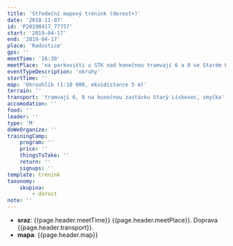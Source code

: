 ```yaml
---
title: 'Středeční mapový trénink (dorost+)'
date: '2018-11-07'
id: 'P20190417_77757'
start: '2019-04-17'
end: '2019-04-17'
place: 'Radostice'
gps: ''
meetTime: '16:30'
meetPlace: 'na parkovišti u STK nad konečnou tramvají 6 a 8 ve Starém Lískovci'
eventTypeDescription: 'okruhy'
startTime: ''
map: 'Okrouhlík (1:10 000, ekvidistance 5 m)'
terrain: ''
transport: 'tramvají 6, 8 na konečnou zastávku Starý Lískovec, smyčka'
accomodation: ''
food: ''
leader: ''
type: 'M'
doWeOrganize: ''
trainingCamp:
    program: ''
    price: ''
    thingsToTake: ''
    return: ''
    signups: ''
template: trenink
taxonomy:
    skupina:
        - dorost
note: ''
---
```

* **sraz**: {{page.header.meetTime}} {{page.header.meetPlace}}. Doprava {{page.header.transport}}.
* **mapa**: {{page.header.map}}
